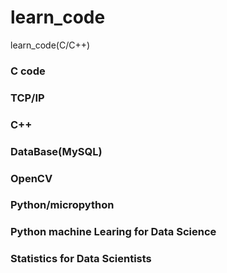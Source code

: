 # learn_code
learn_code(C/C++)

### C code

### TCP/IP

### C++

### DataBase(MySQL)

### OpenCV

### Python/micropython

### Python machine Learing for Data Science

### Statistics for Data Scientists